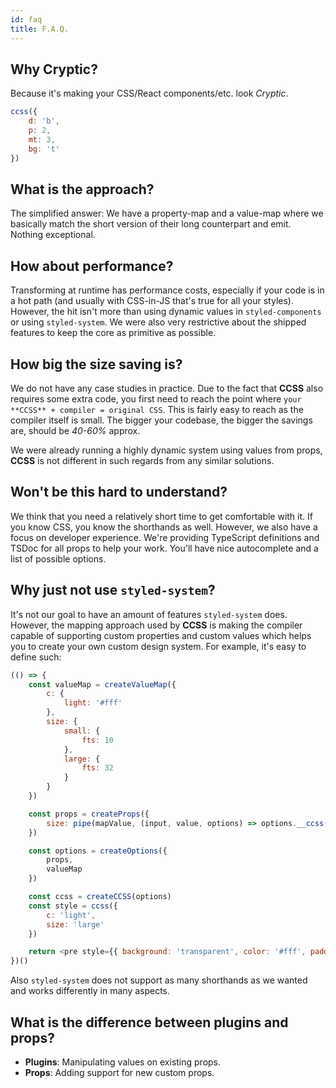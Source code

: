 ```yaml
---
id: faq
title: F.A.Q.
---
```


## Why Cryptic?

Because it's making your CSS/React components/etc. look _Cryptic_.

```js live
ccss({
    d: 'b',
    p: 2,
    mt: 3,
    bg: 't'
})
```

## What is the approach?

The simplified answer: We have a property-map and a value-map where
we basically match the short version of their long counterpart and
emit. Nothing exceptional.

## How about performance?

Transforming at runtime has performance costs, especially
if your code is in a hot path (and usually with CSS-in-JS that's true
for all your styles). However, the hit isn't more than using dynamic values
in `styled-components` or using `styled-system`. We were also very
restrictive about the shipped features to keep the core as primitive as
possible.

## How big the size saving is?

We do not have any case studies in practice. Due to the fact that **CCSS**
also requires some extra code, you first need to reach the point where
`your **CCSS** + compiler = original CSS`. This is fairly easy to reach as
the compiler itself is small. The bigger your codebase, the bigger the
savings are, should be _40-60%_ approx.

We were already running a highly dynamic system using values from props,
**CCSS** is not different in such regards from any similar solutions.

## Won't be this hard to understand?

We think that you need a relatively short time to get comfortable with it.
If you know CSS, you know the shorthands as well.
However, we also have a focus on developer experience. We're providing
TypeScript definitions and TSDoc for all props to help your work.
You'll have nice autocomplete and a list of possible options.

## Why just not use `styled-system`?

It's not our goal to have an amount of features `styled-system` does. However, the mapping
approach used by **CCSS** is making the compiler capable of supporting
custom properties and custom values which helps you to create your own custom
design system. For example, it's easy to define such:

<!-- prettier-ignore -->
```js live
(() => {
    const valueMap = createValueMap({
        c: {
            light: '#fff'
        },
        size: {
            small: {
                fts: 10
            },
            large: {
                fts: 32
            }
        }
    })

    const props = createProps({
        size: pipe(mapValue, (input, value, options) => options.__ccss(input))
    })

    const options = createOptions({
        props,
        valueMap
    })

    const ccss = createCCSS(options)
    const style = ccss({
        c: 'light',
        size: 'large'
    })

    return <pre style={{ background: 'transparent', color: '#fff', padding: '10px' }}>{formatCSS(style)}</pre>
})()
```

Also `styled-system` does not support as many shorthands as we wanted and works differently
in many aspects.

## What is the difference between plugins and props?

-   **Plugins**: Manipulating values on existing props.
-   **Props**: Adding support for new custom props.
